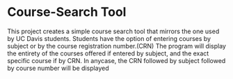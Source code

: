 # Course-Search Tool
This project creates a simple course search tool that mirrors the one used by UC Davis students. Students have the option of entering courses by subject or by the course registration number.(CRN) The program will display the entirety of the courses offered if entered by subject, and the exact specific course if by CRN. In anycase, the CRN followed by subject followed by course number will be displayed
